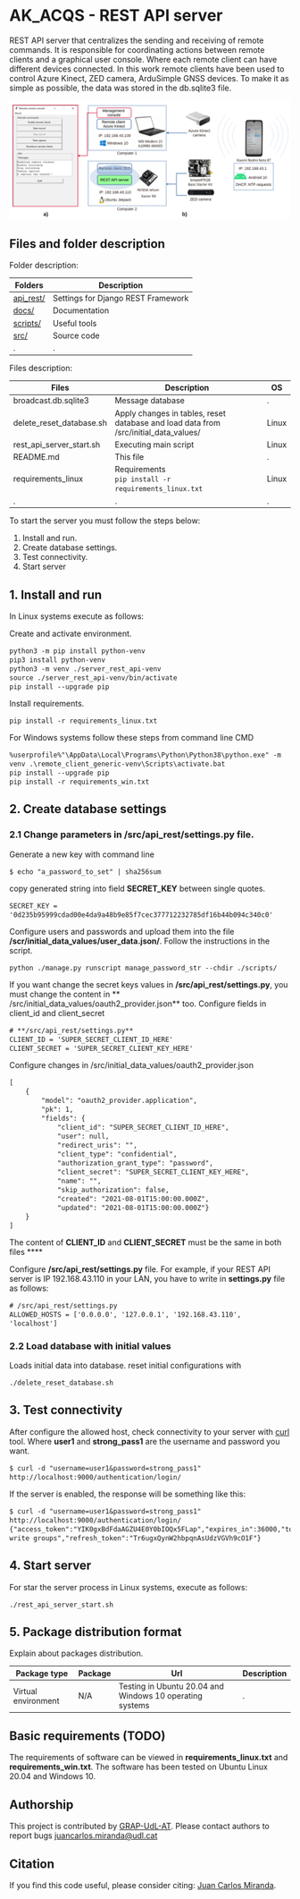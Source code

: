 # AK_ACQS - REST API server

REST API server that centralizes the sending and receiving of remote commands. It is responsible for coordinating
actions between remote clients and a graphical user console. Where each remote client can have different devices
connected. In this work remote clients have been used to control Azure Kinect, ZED camera, ArduSimple GNSS devices. To
make it as simple as possible, the data was stored in the db.sqlite3 file.

![REST_API_SERVER_PRESENTATION](https://github.com/GRAP-UdL-AT/ak_acquisition_system/blob/main/server_rest_api/docs/img/rest_api_server_presentation.png?raw=true)

## Files and folder description

Folder description:

| Folders                    | Description            |
|---------------------------|-------------------------|
| [api_rest/](https://github.com/GRAP-UdL-AT/ak_acquisition_system/tree/main/server_rest_api/api_rest) | Settings for Django REST Framework |
| [docs/](https://github.com/GRAP-UdL-AT/ak_acquisition_system/tree/main/server_rest_api/docs) | Documentation |
| [scripts/](https://github.com/GRAP-UdL-AT/ak_acquisition_system/tree/main/server_rest_api/scripts/) | Useful tools |
| [src/](https://github.com/GRAP-UdL-AT/ak_acquisition_system/tree/main/server_rest_api/src/) | Source code |
| . | . |

Files description:

| Files                    | Description              | OS |
|---------------------------|-------------------------|---|
| broadcast.db.sqlite3 | Message database | . |
| delete_reset_database.sh | Apply changes in tables, reset database and load data from /src/initial_data_values/ | Linux |
| rest_api_server_start.sh | Executing main script | Linux |
| README.md | This file | . |
| requirements_linux | Requirements <br>```pip install -r requirements_linux.txt``` | Linux |
| . | . | . |

To start the server you must follow the steps below:

1. Install and run.
2. Create database settings.
3. Test connectivity.
4. Start server

## 1. Install and run

In Linux systems execute as follows:

Create and activate environment.
```
python3 -m pip install python-venv
pip3 install python-venv
python3 -m venv ./server_rest_api-venv
source ./server_rest_api-venv/bin/activate
pip install --upgrade pip
```
Install requirements.
```
pip install -r requirements_linux.txt
```

For Windows systems follow these steps from command line CMD
```
%userprofile%"\AppData\Local\Programs\Python\Python38\python.exe" -m venv .\remote_client_generic-venv\Scripts\activate.bat
pip install --upgrade pip
pip install -r requirements_win.txt
```

## 2. Create database settings

### 2.1 Change parameters in **/src/api_rest/settings.py** file.

Generate a new key with command line

```
$ echo "a_password_to_set" | sha256sum
```

copy generated string into field **SECRET_KEY** between single quotes.

```
SECRET_KEY = '0d235b95999cdad00e4da9a48b9e85f7cec377712232785df16b44b094c340c0'
```

Configure users and passwords and upload them into the file **/scr/initial_data_values/user_data.json/**. Follow the
instructions in the script.

```
python ./manage.py runscript manage_password_str --chdir ./scripts/
```

If you want change the secret keys values in **/src/api_rest/settings.py**, you must change the content in **
/src/initial_data_values/oauth2_provider.json** too. Configure fields in client_id and client_secret

```
# **/src/api_rest/settings.py**
CLIENT_ID = 'SUPER_SECRET_CLIENT_ID_HERE'
CLIENT_SECRET = 'SUPER_SECRET_CLIENT_KEY_HERE'
```

Configure changes in /src/initial_data_values/oauth2_provider.json

```
[
    {
        "model": "oauth2_provider.application",
        "pk": 1,
        "fields": {
            "client_id": "SUPER_SECRET_CLIENT_ID_HERE",
            "user": null,
            "redirect_uris": "",
            "client_type": "confidential",
            "authorization_grant_type": "password",
            "client_secret": "SUPER_SECRET_CLIENT_KEY_HERE",
            "name": "",
            "skip_authorization": false,
            "created": "2021-08-01T15:00:00.000Z",
            "updated": "2021-08-01T15:00:00.000Z"}
    }
]
```

The content of **CLIENT_ID** and **CLIENT_SECRET** must be the same in both files ****

Configure **/src/api_rest/settings.py** file. For example, if your REST API server is IP 192.168.43.110 in your LAN, you
have to write in **settings.py** file as follows:

```
# /src/api_rest/settings.py 
ALLOWED_HOSTS = ['0.0.0.0', '127.0.0.1', '192.168.43.110', 'localhost']
```

### 2.2 Load database with initial values

Loads initial data into database. reset initial configurations with

```
./delete_reset_database.sh
```

## 3. Test connectivity

After configure the allowed host, check connectivity to your server with [curl](https://curl.se/) tool. Where **user1**
and **strong_pass1** are the username and password you want.

```
$ curl -d "username=user1&password=strong_pass1" http://localhost:9000/authentication/login/
```

If the server is enabled, the response will be something like this:

```
$ curl -d "username=user1&password=strong_pass1" http://localhost:9000/authentication/login/
{"access_token":"YIK0gxBdFdaAGZU4E0Y0bIOQx5FLap","expires_in":36000,"token_type":"Bearer","scope":"read write groups","refresh_token":"Tr6ugxQynW2hbpqnAsUdzVGVh9cO1F"}
```

## 4. Start server

For star the server process in Linux systems, execute as follows:

```
./rest_api_server_start.sh
```

## 5. Package distribution format

Explain about packages distribution.

| Package type | Package |  Url |  Description | 
|--------------|---------|------|------|
| Virtual environment          | N/A    | Testing in Ubuntu 20.04 and Windows 10 operating systems | . |

## Basic requirements (TODO)

The requirements of software can be viewed in **requirements_linux.txt** and **requirements_win.txt**. The software has
been tested on Ubuntu Linux 20.04 and Windows 10.

## Authorship

This project is contributed by [GRAP-UdL-AT](http://www.grap.udl.cat/en/index.html). Please contact authors to report
bugs juancarlos.miranda@udl.cat

## Citation

If you find this code useful, please consider citing:
[Juan Carlos Miranda](https://github.com/juancarlosmiranda).
